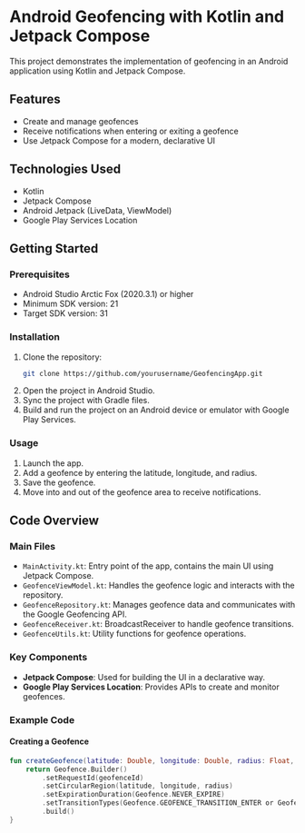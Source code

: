 # Android Geofencing with Kotlin and Jetpack Compose

This project demonstrates the implementation of geofencing in an Android application using Kotlin and Jetpack Compose.

## Features

- Create and manage geofences
- Receive notifications when entering or exiting a geofence
- Use Jetpack Compose for a modern, declarative UI

## Technologies Used

- Kotlin
- Jetpack Compose
- Android Jetpack (LiveData, ViewModel)
- Google Play Services Location

## Getting Started

### Prerequisites

- Android Studio Arctic Fox (2020.3.1) or higher
- Minimum SDK version: 21
- Target SDK version: 31

### Installation

1. Clone the repository:
    ```bash
    git clone https://github.com/yourusername/GeofencingApp.git
    ```
2. Open the project in Android Studio.
3. Sync the project with Gradle files.
4. Build and run the project on an Android device or emulator with Google Play Services.

### Usage

1. Launch the app.
2. Add a geofence by entering the latitude, longitude, and radius.
3. Save the geofence.
4. Move into and out of the geofence area to receive notifications.

## Code Overview

### Main Files

- `MainActivity.kt`: Entry point of the app, contains the main UI using Jetpack Compose.
- `GeofenceViewModel.kt`: Handles the geofence logic and interacts with the repository.
- `GeofenceRepository.kt`: Manages geofence data and communicates with the Google Geofencing API.
- `GeofenceReceiver.kt`: BroadcastReceiver to handle geofence transitions.
- `GeofenceUtils.kt`: Utility functions for geofence operations.

### Key Components

- **Jetpack Compose**: Used for building the UI in a declarative way.
- **Google Play Services Location**: Provides APIs to create and monitor geofences.

### Example Code

#### Creating a Geofence

```kotlin
fun createGeofence(latitude: Double, longitude: Double, radius: Float, geofenceId: String): Geofence {
    return Geofence.Builder()
        .setRequestId(geofenceId)
        .setCircularRegion(latitude, longitude, radius)
        .setExpirationDuration(Geofence.NEVER_EXPIRE)
        .setTransitionTypes(Geofence.GEOFENCE_TRANSITION_ENTER or Geofence.GEOFENCE_TRANSITION_EXIT)
        .build()
}
